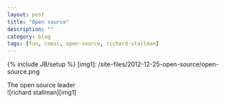 ```yaml
---
layout: post
title: "Open source"
description: ""
category: blog
tags: [fun, comic, open-source, richard-stallman]
---
```

{% include JB/setup %}
[img1]: /site-files/2012-12-25-open-source/open-source.png

The open source leader  
![richard stallman][img1]

